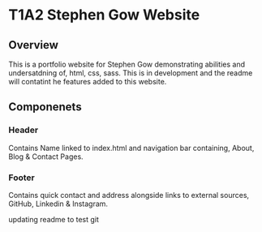 # T1A2 Stephen Gow Website

## Overview
This is a portfolio website for Stephen Gow demonstrating
abilities and undersatdning of, html, css, sass.
This is in development and the readme will contatint he features added to this website.

## Componenets

### Header
Contains Name linked to index.html and navigation bar containing, About, Blog & Contact Pages.

### Footer
Contains quick contact and address alongside links to external sources, GitHub, Linkedin & Instagram.

updating readme to test git